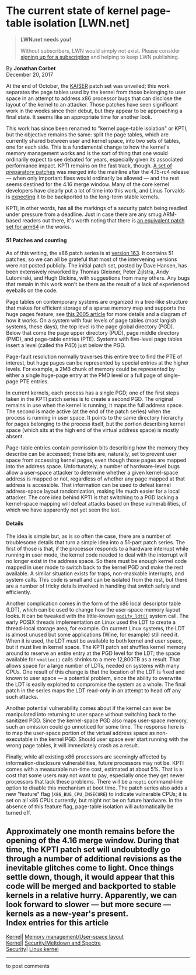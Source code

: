 # The current state of kernel page-table isolation [LWN.net]

> **LWN.net needs you!**
> 
> Without subscribers, LWN would simply not exist. Please consider [signing up for a subscription](/Promo/nst-nag2/subscribe) and helping to keep LWN publishing. 

By **Jonathan Corbet**  
December 20, 2017 

At the end of October, the [KAISER](/Articles/738975/) patch set was unveiled; this work separates the page tables used by the kernel from those belonging to user space in an attempt to address x86 processor bugs that can disclose the layout of the kernel to an attacker. Those patches have seen significant work in the weeks since their debut, but they appear to be approaching a final state. It seems like an appropriate time for another look. 

This work has since been renamed to "kernel page-table isolation" or KPTI, but the objective remains the same: split the page tables, which are currently shared between user and kernel space, into two sets of tables, one for each side. This is a fundamental change to how the kernel's memory management works and is the sort of thing that one would ordinarily expect to see debated for years, especially given its associated performance impact. KPTI remains on the fast track, though. [A set of preparatory patches](https://git.kernel.org/linus/64a48099b3b31568ac45716b7fafcb74a0c2fcfe) was merged into the mainline after the 4.15-rc4 release — when only important fixes would ordinarily be allowed — and the rest seems destined for the 4.16 merge window. Many of the core kernel developers have clearly put a lot of time into this work, and Linus Torvalds is [expecting](/Articles/741882/) it to be backported to the long-term stable kernels. 

KPTI, in other words, has all the markings of a security patch being readied under pressure from a deadline. Just in case there are any smug ARM-based readers out there, it's worth noting that there is [an equivalent patch set for arm64](/Articles/740393/) in the works. 

#### 51 Patches and counting

As of this writing, the x86 patch series is at [version 163](/Articles/741883/). It contains 51 patches, so we can all be grateful that most of the intervening versions were not posted publicly. The initial patch set, posted by Dave Hansen, has been extensively reworked by Thomas Gleixner, Peter Zijlstra, Andy Lutomirski, and Hugh Dickins, with suggestions from many others. Any bugs that remain in this work won't be there as the result of a lack of experienced eyeballs on the code. 

Page tables on contemporary systems are organized in a tree-like structure that makes for efficient storage of a sparse memory map and supports the huge pages feature; see [this 2005 article](/Articles/117749/) for more details and a diagram of how it works. On a system with four levels of page tables (most largish systems, these days), the top level is the page global directory (PGD). Below that come the page upper directory (PUD), page middle directory (PMD), and page-table entries (PTE). Systems with five-level page tables insert a level (called the P4D) just below the PGD. 

Page-fault resolution normally traverses this entire tree to find the PTE of interest, but huge pages can be represented by special entries at the higher levels. For example, a 2MB chunk of memory could be represented by either a single huge-page entry at the PMD level or a full page of single-page PTE entries. 

In current kernels, each process has a single PGD; one of the first steps taken in the KPTI patch series is to create a second PGD. The original remains in use when the kernel is running; it maps the full address space. The second is made active (at the end of the patch series) when the process is running in user space. It points to the same directory hierarchy for pages belonging to the process itself, but the portion describing kernel space (which sits at the high end of the virtual address space) is mostly absent. 

Page-table entries contain permission bits describing how the memory they describe can be accessed; these bits are, naturally, set to prevent user space from accessing kernel pages, even though those pages are mapped into the address space. Unfortunately, a number of hardware-level bugs allow a user-space attacker to determine whether a given kernel-space address is mapped or not, regardless of whether any page mapped at that address is accessible. That information can be used to defeat kernel address-space layout randomization, making life much easier for a local attacker. The core idea behind KPTI is that switching to a PGD lacking a kernel-space mapping will defeat attacks based on these vulnerabilities, of which we have apparently not yet seen the last. 

#### Details

The idea is simple but, as is so often the case, there are a number of troublesome details that turn a simple idea into a 51-part patch series. The first of those is that, if the processor responds to a hardware interrupt while running in user mode, the kernel code needed to deal with the interrupt will no longer exist in the address space. So there must be enough kernel code mapped in user mode to switch back to the kernel PGD and make the rest available. A similar situation exists for traps, non-maskable interrupts, and system calls. This code is small and can be isolated from the rest, but there are a number of tricky details involved in handling that switch safely and efficiently. 

Another complication comes in the form of the x86 local descriptor table (LDT), which can be used to change how the user-space memory layout looks. It can be tweaked with the little-known [`modify_ldt()`](http://man7.org/linux/man-pages/man2/modify_ldt.2.html) system call. The early POSIX threads implementation on Linux used the LDT to create a thread-local storage area, for example. On current Linux systems, the LDT is almost unused but some applications (Wine, for example) still need it. When it is used, the LDT must be available to both kernel and user space, but it must live in kernel space. The KPTI patch set shuffles kernel memory around to reserve an entire entry at the PGD level for the LDT; the space available for `vmalloc()` calls shrinks to a mere 12,800TB as a result. That allows space for a large number of LDTs, needed on systems with many CPUs. One result of this change is that the location of the LDT is fixed and known to user space — a potential problem, since the ability to overwrite the LDT is easily exploited to compromise the system as a whole. The final patch in the series maps the LDT read-only in an attempt to head off any such attacks. 

Another potential vulnerability comes about if the kernel can ever be manipulated into returning to user space without switching back to the sanitized PGD. Since the kernel-space PGD also maps user-space memory, such an omission could go unnoticed for some time. The response here is to map the user-space portion of the virtual address space as non-executable in the kernel PGD. Should user space ever start running with the wrong page tables, it will immediately crash as a result. 

Finally, while all existing x86 processors are seemingly affected by information-disclosure vulnerabilities, future processors may not be. KPTI comes with a measurable run-time cost, estimated at about 5%. That is a cost that some users may not want to pay, especially once they get newer processors that lack these problems. There will be a `nopti` command-line option to disable this mechanism at boot time. The patch series also adds a new "feature" flag (`X86_BUG_CPU_INSECURE`) to indicate vulnerable CPUs; it is set on all x86 CPUs currently, but might not be on future hardware. In the absence of this feature flag, page-table isolation will automatically be turned off. 

Approximately one month remains before the opening of the 4.16 merge window. During that time, the KPTI patch set will undoubtedly go through a number of additional revisions as the inevitable glitches come to light. Once things settle down, though, it would appear that this code will be merged and backported to stable kernels in a relative hurry. Apparently, we can look forward to slower — but more secure — kernels as a new-year's present.  
Index entries for this article  
---  
[Kernel](/Kernel/Index)| [Memory management/User-space layout](/Kernel/Index#Memory_management-User-space_layout)  
[Kernel](/Kernel/Index)| [Security/Meltdown and Spectre](/Kernel/Index#Security-Meltdown_and_Spectre)  
[Security](/Security/Index/)| [Linux kernel](/Security/Index/#Linux_kernel)  
  


* * *

to post comments 
